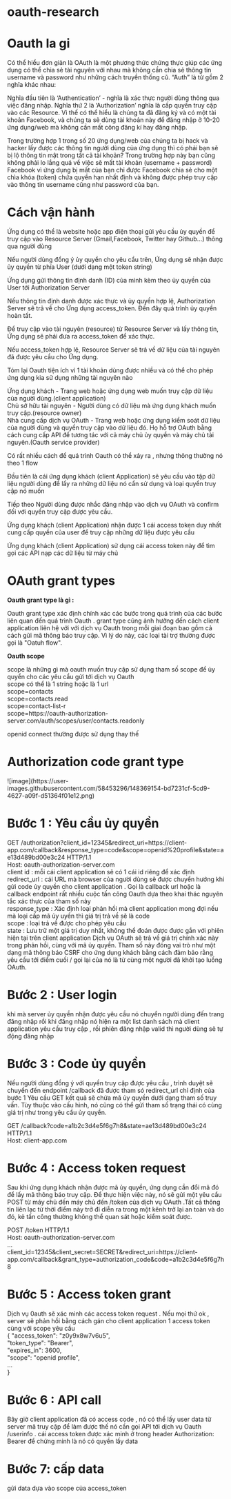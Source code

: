 # oauth-research
<h1>Oauth la gi</h1>
<p>Có thể hiểu đơn giản là OAuth là một phương thức chứng thực giúp các ứng dụng có thể chia sẻ tài nguyên với nhau mà không cần chia sẻ thông tin username và password như những cách truyền thống cũ. “Auth” là từ gồm 2 nghĩa khác nhau:

Nghĩa đầu tiên là ‘Authentication’ - nghĩa là xác thực người dùng thông qua việc đăng nhập. Nghĩa thứ 2 là ‘Authorization’ nghĩa là cấp quyền truy cập vào các Resource. Vì thế có thể hiểu là chúng ta đã đăng ký và có một tài khoản Facebook, và chúng ta sẽ dùng tài khoản này để đăng nhập ở 10-20 ứng dụng/web mà không cần mất công đăng kí hay đăng nhập.

Trong trường hợp 1 trong số 20 ứng dụng/web của chúng ta bị hack và hacker lấy được các thông tin người dùng của ứng dụng thì có phải bạn sẽ bị lộ thông tin mật trong tất cả tài khoản? Trong trường hợp này bạn cũng không phải lo lắng quá về việc sẽ mất tài khoản (username + password) Facebook vì ứng dụng bị mất của bạn chỉ được Facebook chia sẻ cho một chìa khóa (token) chứa quyền hạn nhất định và không được phép truy cập vào thông tin username cũng như password của bạn.</p>
<h1> Cách vận hành </h1>
<p>Ứng dụng có thể là website hoặc app điện thoại gửi yêu cầu ủy quyền để truy cập vào Resource Server (Gmail,Facebook, Twitter hay Github…) thông qua người dùng

Nếu người dùng đồng ý ủy quyền cho yêu cầu trên, Ứng dụng sẽ nhận được ủy quyền từ phía User (dưới dạng một token string)

Ứng dụng gửi thông tin định danh (ID) của mình kèm theo ủy quyền của User tới Authorization Server

Nếu thông tin định danh được xác thực và ủy quyền hợp lệ, Authorization Server sẽ trả về cho Ứng dụng access_token. Đến đây quá trình ủy quyền hoàn tất.

Để truy cập vào tài nguyên (resource) từ Resource Server và lấy thông tin, Ứng dụng sẽ phải đưa ra access_token để xác thực.

Nếu access_token hợp lệ, Resource Server sẽ trả về dữ liệu của tài nguyên đã được yêu cầu cho Ứng dụng.</p>
<p> Tóm lại Oauth tiện ích vì 1 tài khoản dùng được nhiều và có thể cho phép ứng dụng kia sử dụng những tài nguyên nào </p>
<p>Ứng dụng khách - Trang web hoặc ứng dụng web muốn truy cập dữ liệu của người dùng.(client application)</br>
Chủ sở hữu tài nguyên - Người dùng có dữ liệu mà ứng dụng khách muốn truy cập.(resource owner)</br>
Nhà cung cấp dịch vụ OAuth - Trang web hoặc ứng dụng kiểm soát dữ liệu của người dùng và quyền truy cập vào dữ liệu đó. Họ hỗ trợ OAuth bằng cách cung cấp API để tương tác với cả máy chủ ủy quyền và máy chủ tài nguyên.(Oauth service provider)</p>
<p> Có rất nhiều cách để quá trình Oauth có thể xảy ra , nhưng thông thường nó theo 1 flow </p>
<p> Đầu tiên là cái ứng dụng khách (client Application) sẽ yêu cầu vào tập dữ liệu người dùng để lấy ra những dữ liệu nó cần sử dụng và loại quyền truy cập nó muốn</p>
<p> Tiếp theo Người dùng được nhắc đăng nhập vào dịch vụ OAuth và confirm  đối với quyền truy cập được yêu cầu. </p>
<p> Ứng dụng khách (client Application) nhận được 1 cái access token duy nhất cung cấp quyền của user để truy cập những dữ liệu được yêu cầu</p>
<p> Ứng dụng khách (client Application) <imsg src="![dsBuffer](https://user-images.githubusercontent.com/58453296/148363727-427d53eb-6c54-4d84-986e-c25490ed0e78.png)">
sử dụng cái access token này để tìm gọi các API nạp các dữ liệu từ máy chủ </p>

<h1>OAuth grant types</h1>
<strong> Oauth grant type là gì : </strong>
<p> Oauth grant type xác định chính xác các bước trong quá trình của các bước liên quan đến quá trình Oauth . grant type cũng ảnh hưởng đến cách client application  liên hệ với với dịch vụ Oauth trong mỗi giai đoạn bao gồm cả cách gửi mã thông báo truy cập. Vì lý do này, các loại tài trợ thường được gọi là "Oatuh flow".</p>

<strong>Oauth scope</strong>
<p>scope là những gì mà oauth muốn truy cập sử dụng tham số scope để ủy quyền cho các yêu cầu gửi tới dịch vụ Oauth</br>
scope có thể là 1 string hoặc là 1 url</br>
scope=contacts</br>
scope=contacts.read</br>
scope=contact-list-r</br>
scope=https://oauth-authorization-server.com/auth/scopes/user/contacts.readonly</br>

<p>openid connect thường được sử dụng thay thế</p>
<h1> Authorization code grant type </h1>
<p> ![image](https://user-images.githubusercontent.com/58453296/148369154-bd7231cf-5cd9-4627-a09f-d51364f01e12.png) </p>
<h1> Bước 1 : Yêu cầu ủy quyền </h1>
<p>GET /authorization?client_id=12345&redirect_uri=https://client-app.com/callback&response_type=code&scope=openid%20profile&state=ae13d489bd00e3c24 HTTP/1.1</br>
Host: oauth-authorization-server.com </br>
client id : mỗi cái client application sẽ có 1 cái id riêng để xác định </br>
redirect_url : cái URL mà browser của người dùng sẽ được chuyển hướng khi gửi code ủy quyền cho client application . Gọi là callback url hoặc là callback endpoint rất nhiều cuộc tấn công Oauth dựa theo khai thác nguyên tắc xác thực của tham số này</br>
response_type : Xác định loại phản hồi mà client application mong đợi nếu mà loại cấp mã ủy uyền thì giá trị trả về sẽ là code</br>
scope : loại trả về được cho phép yêu cầu</br>
state : Lưu trữ một giá trị duy nhất, không thể đoán được được gắn với phiên hiện tại trên client application Dịch vụ OAuth sẽ trả về giá trị chính xác này trong phản hồi, cùng với mã ủy quyền. Tham số này đóng vai trò như một dạng mã thông báo CSRF cho ứng dụng khách bằng cách đảm bảo rằng yêu cầu tới điểm cuối / gọi lại của nó là từ cùng một người đã khởi tạo luồng OAuth. </br>
<h1> Bước 2 : User login </h1>
<p> khi mà server ủy quyền nhận được yêu cầu nó chuyển người dùng đến trang đăng nhập rồi khi đăng nhập nó hiện ra một list danh sách mà client application yêu cầu truy cập , rồi phiên đăng nhập valid thì người dùng sẽ tự động đăng nhập </p>
<h1> Bước 3 : Code ủy quyền </h1>
<p> Nếu người dùng đồng ý với quyền truy cập được yêu cầu , trình duyệt sẽ chuyển đến endpoint /callback đã được tham só redirect_url chỉ định của bước 1 Yêu cầu GET kết quả sẽ chứa mã ủy quyền dưới dạng tham số truy vấn. Tùy thuộc vào cấu hình, nó cũng có thể gửi tham số trạng thái có cùng giá trị như trong yêu cầu ủy quyền. </p>
<p>GET /callback?code=a1b2c3d4e5f6g7h8&state=ae13d489bd00e3c24 HTTP/1.1</br>
Host: client-app.com </p>
<h1> Bước 4 :  Access token request </h1>
<p> Sau khi ứng dụng khách nhận được mã ủy quyền, ứng dụng cần đổi mã đó để lấy mã thông báo truy cập. Để thực hiện việc này, nó sẽ gửi một yêu cầu POST từ máy chủ đến máy chủ đến /token của dịch vụ OAuth .Tất cả thông tin liên lạc từ thời điểm này trở đi diễn ra trong một kênh trở lại an toàn và do đó, kẻ tấn công thường không thể quan sát hoặc kiểm soát được.</p>
POST /token HTTP/1.1</br>
Host: oauth-authorization-server.com</br>
…</br>
client_id=12345&client_secret=SECRET&redirect_uri=https://client-app.com/callback&grant_type=authorization_code&code=a1b2c3d4e5f6g7h8 </br>
<h1> Bước 5 : Access token grant </h1>
<p> Dịch vụ 0auth sẽ xác minh các access token request . Nếu mọi thứ ok , server sẽ phản hồi bằng cách gán cho client application 1 access token cùng với scope yêu cầu
</br>  {
  "access_token": "z0y9x8w7v6u5",</br> 
  "token_type": "Bearer",</br> 
  "expires_in": 3600,</br> 
  "scope": "openid profile",</br> 
  …</br> 
}</br> 
</p>
<h1> Bước 6 :  API call </h1>
Bây giờ client application đã có access code , nó có thể lấy user data từ server mã truy cập để làm được thế nó cần gọi API tới dịch vụ Oauth /userinfo . cái access token được xác minh ở trong header Authorization: Bearer để chứng minh là nó có quyền lấy data 
<h1> Bước 7: cấp data </h1>
gửi data dựa vào scope của access_token




